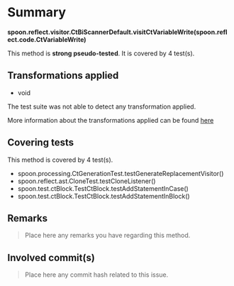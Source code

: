 # Summary
**spoon.reflect.visitor.CtBiScannerDefault.visitCtVariableWrite(spoon.reflect.code.CtVariableWrite)**

This method is **strong pseudo-tested**.
It is covered by 4 test(s). 


## Transformations applied

- void


The test suite was not able to detect any transformation applied.

More information about the transformations applied can be found [here](https://github.com/STAMP-project/pitest-descartes)

## Covering tests
This method is covered by 4 test(s).
* spoon.processing.CtGenerationTest.testGenerateReplacementVisitor()
* spoon.reflect.ast.CloneTest.testCloneListener()
* spoon.test.ctBlock.TestCtBlock.testAddStatementInCase()
* spoon.test.ctBlock.TestCtBlock.testAddStatementInBlock()


## Remarks
> Place here any remarks you have regarding this method.

## Involved commit(s)

> Place here any commit hash related to this issue.

